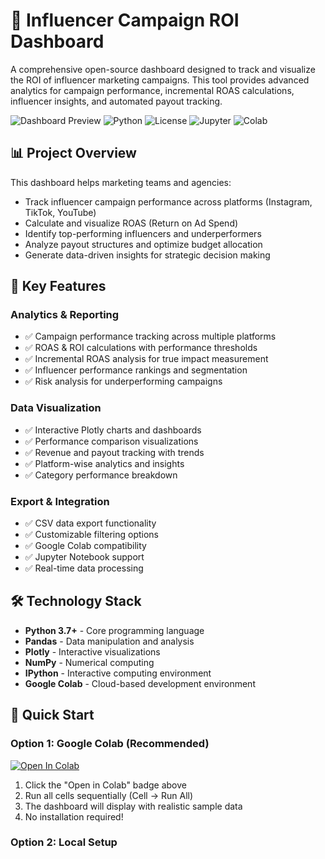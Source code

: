 # 🚀 Influencer Campaign ROI Dashboard

A comprehensive open-source dashboard designed to track and visualize the ROI of influencer marketing campaigns. This tool provides advanced analytics for campaign performance, incremental ROAS calculations, influencer insights, and automated payout tracking.

![Dashboard Preview](https://img.shields.io/badge/Status-Active-brightgreen) ![Python](https://img.shields.io/badge/Python-3.7%2B-blue) ![License](https://img.shields.io/badge/License-MIT-yellow) ![Jupyter](https://img.shields.io/badge/Jupyter-Notebook-orange) ![Colab](https://img.shields.io/badge/Google-Colab-F9AB00)

## 📊 Project Overview

This dashboard helps marketing teams and agencies:
- Track influencer campaign performance across platforms (Instagram, TikTok, YouTube)
- Calculate and visualize ROAS (Return on Ad Spend) 
- Identify top-performing influencers and underperformers
- Analyze payout structures and optimize budget allocation
- Generate data-driven insights for strategic decision making

## 🎯 Key Features

### **Analytics & Reporting**
- ✅ Campaign performance tracking across multiple platforms
- ✅ ROAS & ROI calculations with performance thresholds
- ✅ Incremental ROAS analysis for true impact measurement
- ✅ Influencer performance rankings and segmentation
- ✅ Risk analysis for underperforming campaigns

### **Data Visualization**
- ✅ Interactive Plotly charts and dashboards
- ✅ Performance comparison visualizations
- ✅ Revenue and payout tracking with trends
- ✅ Platform-wise analytics and insights
- ✅ Category performance breakdown

### **Export & Integration**
- ✅ CSV data export functionality
- ✅ Customizable filtering options
- ✅ Google Colab compatibility
- ✅ Jupyter Notebook support
- ✅ Real-time data processing

## 🛠️ Technology Stack

- **Python 3.7+** - Core programming language
- **Pandas** - Data manipulation and analysis
- **Plotly** - Interactive visualizations
- **NumPy** - Numerical computing
- **IPython** - Interactive computing environment
- **Google Colab** - Cloud-based development environment

## 🚀 Quick Start

### Option 1: Google Colab (Recommended)
[![Open In Colab](https://colab.research.google.com/assets/colab-badge.svg)](https://colab.research.google.com/github/1AkshatThakur1/influencer-roi-dashboard/blob/main/Dashboard_to_track_and_visualize_the_ROI_of_influencer_campaigns.ipynb)

1. Click the "Open in Colab" badge above
2. Run all cells sequentially (Cell → Run All)
3. The dashboard will display with realistic sample data
4. No installation required!

### Option 2: Local Setup
